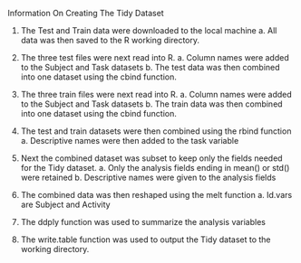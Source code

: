 Information On Creating The Tidy Dataset 

 

1. The Test and Train data were downloaded to the local machine 
a. All data was then saved to the R working directory. 


2. The three test files were next read into R. 
a. Column names were added to the Subject and Task datasets 
b. The test data was then combined into one dataset using the cbind 
function. 


3. The three train files were next read into R. 
a. Column names were added to the Subject and Task datasets 
b. The train data was then combined into one dataset using the cbind 
function. 


4. The test and train datasets were then combined using the rbind function 
a. Descriptive names were then added to the task variable 


5. Next the combined dataset was subset to keep only the fields needed for the 
Tidy dataset. 
a. Only the analysis fields ending in mean() or std() were retained 
b. Descriptive names were given to the analysis fields 


6. The combined data was then reshaped using the melt function 
a. Id.vars are Subject and Activity 


7. The ddply function was used to summarize the analysis variables 
8. The write.table function was used to output the Tidy dataset to the working 
directory. 



